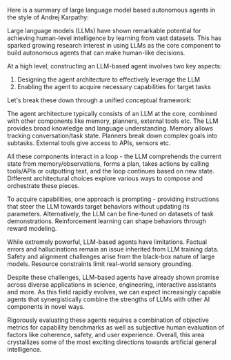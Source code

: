 Here is a summary of large language model based autonomous agents in the style of Andrej Karpathy:

Large language models (LLMs) have shown remarkable potential for achieving human-level intelligence by learning from vast datasets. This has sparked growing research interest in using LLMs as the core component to build autonomous agents that can make human-like decisions.

At a high level, constructing an LLM-based agent involves two key aspects: 

1) Designing the agent architecture to effectively leverage the LLM
2) Enabling the agent to acquire necessary capabilities for target tasks

Let's break these down through a unified conceptual framework:

The agent architecture typically consists of an LLM at the core, combined with other components like memory, planners, external tools etc. The LLM provides broad knowledge and language understanding. Memory allows tracking conversation/task state. Planners break down complex goals into subtasks. External tools give access to APIs, sensors etc.

All these components interact in a loop - the LLM comprehends the current state from memory/observations, forms a plan, takes actions by calling tools/APIs or outputting text, and the loop continues based on new state. Different architectural choices explore various ways to compose and orchestrate these pieces.

To acquire capabilities, one approach is prompting - providing instructions that steer the LLM towards target behaviors without updating its parameters. Alternatively, the LLM can be fine-tuned on datasets of task demonstrations. Reinforcement learning can shape behaviors through reward modeling.

While extremely powerful, LLM-based agents have limitations. Factual errors and hallucinations remain an issue inherited from LLM training data. Safety and alignment challenges arise from the black-box nature of large models. Resource constraints limit real-world sensory grounding.

Despite these challenges, LLM-based agents have already shown promise across diverse applications in science, engineering, interactive assistants and more. As this field rapidly evolves, we can expect increasingly capable agents that synergistically combine the strengths of LLMs with other AI components in novel ways.

Rigorously evaluating these agents requires a combination of objective metrics for capability benchmarks as well as subjective human evaluation of factors like coherence, safety, and user experience. Overall, this area crystallizes some of the most exciting directions towards artificial general intelligence.